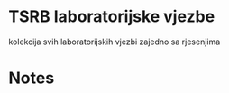 # TSRB laboratorijske vjezbe

kolekcija svih laboratorijskih vjezbi zajedno sa rjesenjima



# Notes

